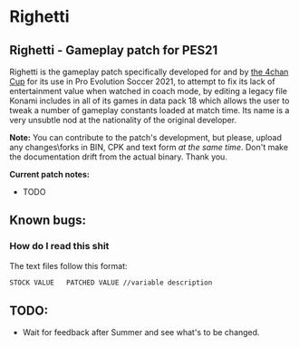 # Righetti
## Righetti - Gameplay patch for PES21

Righetti is the gameplay patch specifically developed for and by [the 4chan Cup](https://implyingrigged.info) for its use in Pro Evolution Soccer 2021, to attempt to fix its lack of entertainment value when watched in coach mode, by editing a legacy file Konami includes in all of its games in data pack 18 which allows the user to tweak a number of gameplay constants loaded at match time. Its name is a very unsubtle nod at the nationality of the original developer.

**Note:** You can contribute to the patch's development, but please, upload any changes\forks in BIN, CPK and text form *at the same time*. Don't make the documentation drift from the actual binary. Thank you.

**Current patch notes:**
- TODO

**Known bugs:**
- 

### How do I read this shit
The text files follow this format:
```bash
STOCK VALUE   PATCHED VALUE //variable description
```

## TODO:
- Wait for feedback after Summer and see what's to be changed.
